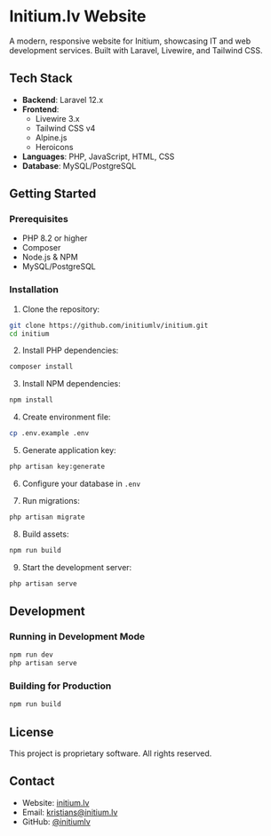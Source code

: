 # Initium.lv Website

A modern, responsive website for Initium, showcasing IT and web development services. Built with Laravel, Livewire, and Tailwind CSS.


## Tech Stack

- **Backend**: Laravel 12.x
- **Frontend**: 
  - Livewire 3.x
  - Tailwind CSS v4
  - Alpine.js
  - Heroicons
- **Languages**: PHP, JavaScript, HTML, CSS
- **Database**: MySQL/PostgreSQL

## Getting Started

### Prerequisites

- PHP 8.2 or higher
- Composer
- Node.js & NPM
- MySQL/PostgreSQL

### Installation

1. Clone the repository:
```bash
git clone https://github.com/initiumlv/initium.git
cd initium
```

2. Install PHP dependencies:
```bash
composer install
```

3. Install NPM dependencies:
```bash
npm install
```

4. Create environment file:
```bash
cp .env.example .env
```

5. Generate application key:
```bash
php artisan key:generate
```

6. Configure your database in `.env`

7. Run migrations:
```bash
php artisan migrate
```

8. Build assets:
```bash
npm run build
```

9. Start the development server:
```bash
php artisan serve
```

## Development

### Running in Development Mode

```bash
npm run dev
php artisan serve
```

### Building for Production

```bash
npm run build
```

## License

This project is proprietary software. All rights reserved.

## Contact

- Website: [initium.lv](https://initium.lv)
- Email: kristians@initium.lv
- GitHub: [@initiumlv](https://github.com/initiumlv) 